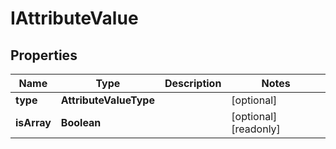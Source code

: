 

# IAttributeValue


## Properties

| Name | Type | Description | Notes |
|------------ | ------------- | ------------- | -------------|
|**type** | **AttributeValueType** |  |  [optional] |
|**isArray** | **Boolean** |  |  [optional] [readonly] |



